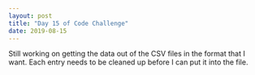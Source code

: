 ```yaml
---
layout: post
title: "Day 15 of Code Challenge"
date: 2019-08-15
---
```

Still working on getting the data out of the CSV files in the format that I want. Each entry needs to be cleaned up before I can put it into the file.